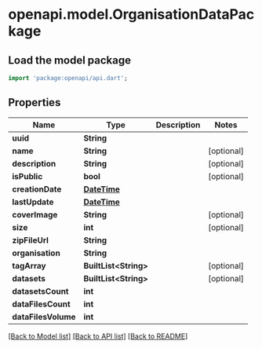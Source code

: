 # openapi.model.OrganisationDataPackage

## Load the model package
```dart
import 'package:openapi/api.dart';
```

## Properties
Name | Type | Description | Notes
------------ | ------------- | ------------- | -------------
**uuid** | **String** |  | 
**name** | **String** |  | [optional] 
**description** | **String** |  | [optional] 
**isPublic** | **bool** |  | [optional] 
**creationDate** | [**DateTime**](DateTime.md) |  | 
**lastUpdate** | [**DateTime**](DateTime.md) |  | 
**coverImage** | **String** |  | [optional] 
**size** | **int** |  | [optional] 
**zipFileUrl** | **String** |  | 
**organisation** | **String** |  | 
**tagArray** | **BuiltList&lt;String&gt;** |  | [optional] 
**datasets** | **BuiltList&lt;String&gt;** |  | [optional] 
**datasetsCount** | **int** |  | 
**dataFilesCount** | **int** |  | 
**dataFilesVolume** | **int** |  | 

[[Back to Model list]](../README.md#documentation-for-models) [[Back to API list]](../README.md#documentation-for-api-endpoints) [[Back to README]](../README.md)



